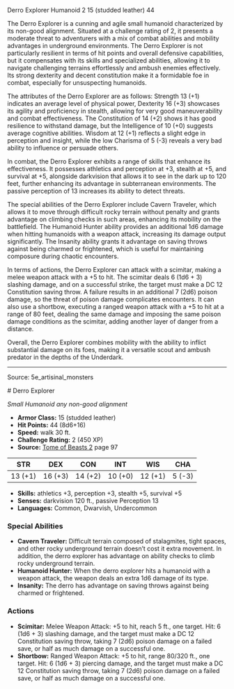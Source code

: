 <MonsterName/>Derro Explorer</MonsterName>
<CreatureType/>Humanoid</CreatureType>
<CR/>2</CR>
<AC/>15 (studded leather)</AC>
<HP/>44</HP>
<summary>The Derro Explorer is a cunning and agile small humanoid characterized by its non-good alignment. Situated at a challenge rating of 2, it presents a moderate threat to adventurers with a mix of combat abilities and mobility advantages in underground environments. The Derro Explorer is not particularly resilient in terms of hit points and overall defensive capabilities, but it compensates with its skills and specialized abilities, allowing it to navigate challenging terrains effortlessly and ambush enemies effectively. Its strong dexterity and decent constitution make it a formidable foe in combat, especially for unsuspecting humanoids.</summary>

<detail>

The attributes of the Derro Explorer are as follows: Strength 13 (+1) indicates an average level of physical power, Dexterity 16 (+3) showcases its agility and proficiency in stealth, allowing for very good maneuverability and combat effectiveness. The Constitution of 14 (+2) shows it has good resilience to withstand damage, but the Intelligence of 10 (+0) suggests average cognitive abilities. Wisdom at 12 (+1) reflects a slight edge in perception and insight, while the low Charisma of 5 (-3) reveals a very bad ability to influence or persuade others.

In combat, the Derro Explorer exhibits a range of skills that enhance its effectiveness. It possesses athletics and perception at +3, stealth at +5, and survival at +5, alongside darkvision that allows it to see in the dark up to 120 feet, further enhancing its advantage in subterranean environments. The passive perception of 13 increases its ability to detect threats.

The special abilities of the Derro Explorer include Cavern Traveler, which allows it to move through difficult rocky terrain without penalty and grants advantage on climbing checks in such areas, enhancing its mobility on the battlefield. The Humanoid Hunter ability provides an additional 1d6 damage when hitting humanoids with a weapon attack, increasing its damage output significantly. The Insanity ability grants it advantage on saving throws against being charmed or frightened, which is useful for maintaining composure during chaotic encounters.

In terms of actions, the Derro Explorer can attack with a scimitar, making a melee weapon attack with a +5 to hit. The scimitar deals 6 (1d6 + 3) slashing damage, and on a successful strike, the target must make a DC 12 Constitution saving throw. A failure results in an additional 7 (2d6) poison damage, so the threat of poison damage complicates encounters. It can also use a shortbow, executing a ranged weapon attack with a +5 to hit at a range of 80 feet, dealing the same damage and imposing the same poison damage conditions as the scimitar, adding another layer of danger from a distance.

Overall, the Derro Explorer combines mobility with the ability to inflict substantial damage on its foes, making it a versatile scout and ambush predator in the depths of the Underdark.</detail>



---

Source: 5e_artisinal_monsters

<statblock>
# Derro Explorer

*Small* *Humanoid* *any non-good alignment*

- **Armor Class:** 15 (studded leather)
- **Hit Points:** 44 (8d6+16)
- **Speed:** walk 30 ft.
- **Challenge Rating:** 2 (450 XP)
- **Source:** [Tome of Beasts 2](https://koboldpress.com/kpstore/product/tome-of-beasts-2-for-5th-edition) page 97

| STR | DEX | CON | INT | WIS | CHA |
| --- | --- | --- | --- | --- | --- |
| 13 (+1) | 16 (+3) | 14 (+2) | 10 (+0) | 12 (+1) | 5 (-3) |

- **Skills:** athletics +3, perception +3, stealth +5, survival +5
- **Senses:** darkvision 120 ft., passive Perception 13
- **Languages:** Common, Dwarvish, Undercommon

### Special Abilities

- **Cavern Traveler:** Difficult terrain composed of stalagmites, tight spaces, and other rocky underground terrain doesn’t cost it extra movement. In addition, the derro explorer has advantage on ability checks to climb rocky underground terrain.
- **Humanoid Hunter:** When the derro explorer hits a humanoid with a weapon attack, the weapon deals an extra 1d6 damage of its type.
- **Insanity:** The derro has advantage on saving throws against being charmed or frightened.

### Actions

- **Scimitar:** Melee Weapon Attack: +5 to hit, reach 5 ft., one target. Hit: 6 (1d6 + 3) slashing damage, and the target must make a DC 12 Constitution saving throw, taking 7 (2d6) poison damage on a failed save, or half as much damage on a successful one.
- **Shortbow:** Ranged Weapon Attack: +5 to hit, range 80/320 ft., one target. Hit: 6 (1d6 + 3) piercing damage, and the target must make a DC 12 Constitution saving throw, taking 7 (2d6) poison damage on a failed save, or half as much damage on a successful one.


</statblock>


